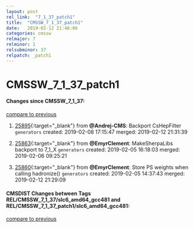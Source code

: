 ```yaml
---
layout: post
rel_link:  "7_1_37_patch1"
title:  "CMSSW_7_1_37_patch1"
date:   2019-02-12 21:46:06
categories: cmssw
relmajor: 7
relminor: 1
relsubminor: 37
relpatch: _patch1
---
```


# CMSSW_7_1_37_patch1
#### Changes since CMSSW_7_1_37:
[compare to previous](https://github.com/cms-sw/cmssw/compare/CMSSW_7_1_37...CMSSW_7_1_37_patch1)



1. [25895](http://github.com/cms-sw/cmssw/pull/25895){:target="_blank"}  from **@Andrej-CMS**: Backport CsHepFilter `generators`  created: 2019-02-08 17:15:47 merged: 2019-02-12 21:31:39



2. [25863](http://github.com/cms-sw/cmssw/pull/25863){:target="_blank"}  from **@EmyrClement**: MakeSherpaLibs backport to 7_1_X `generators`  created: 2019-02-05 16:18:03 merged: 2019-02-06 09:25:21



3. [25860](http://github.com/cms-sw/cmssw/pull/25860){:target="_blank"}  from **@EmyrClement**: Store PS weights when calling hadronize() `generators`  created: 2019-02-05 14:37:43 merged: 2019-02-12 21:29:09



#### CMSDIST Changes between Tags REL/CMSSW_7_1_37/slc6_amd64_gcc481 and REL/CMSSW_7_1_37_patch1/slc6_amd64_gcc481:
[compare to previous](https://github.com/cms-sw/cmsdist/compare/REL/CMSSW_7_1_37/slc6_amd64_gcc481...REL/CMSSW_7_1_37_patch1/slc6_amd64_gcc481)


